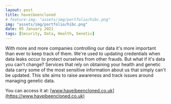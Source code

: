 ```yaml
---
layout: post
title: haveibeencloned
# feature-img: "assets/img/portfolio/hibc.png"
img: "assets/img/portfolio/hibc.png"
date: 05 January 2021
tags: [Security, Data, Health, Genetic]
---
```


With more and more companies controlling our data it's more important than ever to keep track of them. We're used to updating credentials when data leaks occur to protect ourselves from other frauds. But what if it's data you can't change? Services that rely on obtaining your health and genetic data carry some of the most sensitive information about us that simply can't be updated. This site aims to raise awareness and track issues around managing genetic data.

You can access it at: [www.haveibeencloned.co.uk](https://www.haveibeencloned.co.uk)